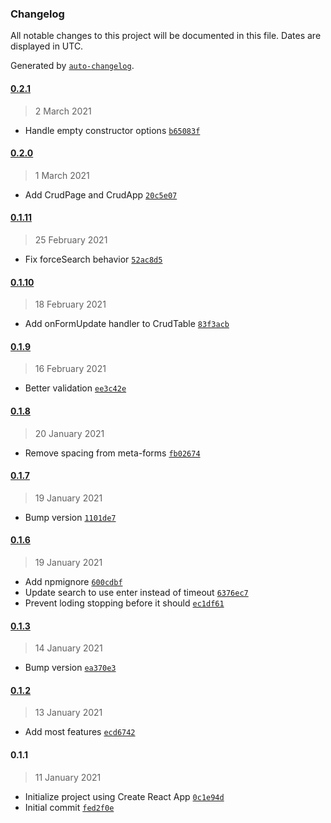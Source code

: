 ### Changelog

All notable changes to this project will be documented in this file. Dates are displayed in UTC.

Generated by [`auto-changelog`](https://github.com/CookPete/auto-changelog).

#### [0.2.1](https://github.com/MarcoABCardoso/carbon-crud-react/compare/0.2.0...0.2.1)

> 2 March 2021

- Handle empty constructor options [`b65083f`](https://github.com/MarcoABCardoso/carbon-crud-react/commit/b65083fff6a865d09a7613138f4627e07e55c6cf)

#### [0.2.0](https://github.com/MarcoABCardoso/carbon-crud-react/compare/0.1.11...0.2.0)

> 1 March 2021

- Add CrudPage and CrudApp [`20c5e07`](https://github.com/MarcoABCardoso/carbon-crud-react/commit/20c5e070c964618b58c6ba018cc2ac2b6bc97454)

#### [0.1.11](https://github.com/MarcoABCardoso/carbon-crud-react/compare/0.1.10...0.1.11)

> 25 February 2021

- Fix forceSearch behavior [`52ac8d5`](https://github.com/MarcoABCardoso/carbon-crud-react/commit/52ac8d52574ced850fe42505be90575a137a5a9f)

#### [0.1.10](https://github.com/MarcoABCardoso/carbon-crud-react/compare/0.1.9...0.1.10)

> 18 February 2021

- Add onFormUpdate handler to CrudTable [`83f3acb`](https://github.com/MarcoABCardoso/carbon-crud-react/commit/83f3acb1bfeda859f7d8dfbf651af1e696c9ba29)

#### [0.1.9](https://github.com/MarcoABCardoso/carbon-crud-react/compare/0.1.8...0.1.9)

> 16 February 2021

- Better validation [`ee3c42e`](https://github.com/MarcoABCardoso/carbon-crud-react/commit/ee3c42eecf4aca6f7f9715a1d9738140247963b2)

#### [0.1.8](https://github.com/MarcoABCardoso/carbon-crud-react/compare/0.1.7...0.1.8)

> 20 January 2021

- Remove spacing from meta-forms [`fb02674`](https://github.com/MarcoABCardoso/carbon-crud-react/commit/fb02674e6b86dd4c53d7a581100ed564f232a440)

#### [0.1.7](https://github.com/MarcoABCardoso/carbon-crud-react/compare/0.1.6...0.1.7)

> 19 January 2021

- Bump version [`1101de7`](https://github.com/MarcoABCardoso/carbon-crud-react/commit/1101de767a8dd2863c48894525abcb5352adbaac)

#### [0.1.6](https://github.com/MarcoABCardoso/carbon-crud-react/compare/0.1.3...0.1.6)

> 19 January 2021

- Add npmignore [`600cdbf`](https://github.com/MarcoABCardoso/carbon-crud-react/commit/600cdbfec31059efc7ccc0e27af5e4bf25a71d85)
- Update search to use enter instead of timeout [`6376ec7`](https://github.com/MarcoABCardoso/carbon-crud-react/commit/6376ec7aa8d3f861498fbdddb36810d982508bd1)
- Prevent loding stopping before it should [`ec1df61`](https://github.com/MarcoABCardoso/carbon-crud-react/commit/ec1df618f05792c35be0981d5535f7eb7857d258)

#### [0.1.3](https://github.com/MarcoABCardoso/carbon-crud-react/compare/0.1.2...0.1.3)

> 14 January 2021

- Bump version [`ea370e3`](https://github.com/MarcoABCardoso/carbon-crud-react/commit/ea370e3d8c8da5035067c23ae8ad96cd9e290e87)

#### [0.1.2](https://github.com/MarcoABCardoso/carbon-crud-react/compare/0.1.1...0.1.2)

> 13 January 2021

- Add most features [`ecd6742`](https://github.com/MarcoABCardoso/carbon-crud-react/commit/ecd674275c9ac5384f0d43833e66c85023398d51)

#### 0.1.1

> 11 January 2021

- Initialize project using Create React App [`0c1e94d`](https://github.com/MarcoABCardoso/carbon-crud-react/commit/0c1e94d1f5356f8e18daeed0dac4d1d962b5bdcb)
- Initial commit [`fed2f0e`](https://github.com/MarcoABCardoso/carbon-crud-react/commit/fed2f0e8e87bfbd17f5991c80a14636e65d6173d)
